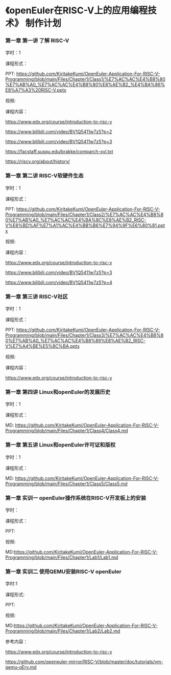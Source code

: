 
# 《openEuler在RISC-V上的应用编程技术》 制作计划

### 第一章 第一讲  了解 RISC-V

学时：1

课程形式：

PPT: https://github.com/KiritakeKumi/OpenEuler-Application-For-RISC-V-Programming/blob/main/Files/Chapter1/Class1/%E7%AC%AC%E4%B8%80%E7%AB%A0_%E7%AC%AC%E4%B8%80%E8%AE%B2_%E4%BA%86%E8%A7%A3%20RISC-V.pptx


视频:


课程内容：

https://www.edx.org/course/introduction-to-risc-v

https://www.bilibili.com/video/BV1Q5411w7z5?p=2

https://www.bilibili.com/video/BV1Q5411w7z5?p=3

https://facstaff.susqu.edu/brakke/comparch-syl.txt

https://riscv.org/about/history/




### 第一章 第二讲  RISC-V软硬件生态
学时：1

课程形式：

PPT: https://github.com/KiritakeKumi/OpenEuler-Application-For-RISC-V-Programming/blob/main/Files/Chapter1/Class2/%E7%AC%AC%E4%B8%80%E7%AB%A0_%E7%AC%AC%E4%BA%8C%E8%AE%B2_RISC-V%E8%BD%AF%E7%A1%AC%E4%BB%B6%E7%94%9F%E6%80%81.pptx


视频:

课程内容：

https://www.edx.org/course/introduction-to-risc-v

https://www.bilibili.com/video/BV1Q5411w7z5?p=3

https://www.bilibili.com/video/BV1Q5411w7z5?p=4


### 第一章 第三讲  RISC-V社区
学时：1

课程形式：

PPT: https://github.com/KiritakeKumi/OpenEuler-Application-For-RISC-V-Programming/blob/main/Files/Chapter1/Class3/%E7%AC%AC%E4%B8%80%E7%AB%A0_%E7%AC%AC%E4%B8%89%E8%AE%B2_RISC-V%E7%A4%BE%E5%8C%BA.pptx


视频:

课程内容：

https://www.edx.org/course/introduction-to-risc-v





### 第一章 第四讲  Linux和openEuler的发展历史
学时：1

课程形式：

MD: https://github.com/KiritakeKumi/OpenEuler-Application-For-RISC-V-Programming/blob/main/Files/Chapter1/Class4/Class4.md



### 第一章 第五讲  Linux和openEuler许可证和版权
学时：1

课程形式：

MD: https://github.com/KiritakeKumi/OpenEuler-Application-For-RISC-V-Programming/blob/main/Files/Chapter1/Class5/Class5.md




### 第一章 实训一  openEuler操作系统在RISC-V开发板上的安装
学时：

课程形式：

PPT:

视频:

MD:https://github.com/KiritakeKumi/OpenEuler-Application-For-RISC-V-Programming/blob/main/Files/Chapter1/Lab1/Lab1.md




### 第一章 实训二  使用QEMU安装RISC-V openEuler
学时:1

课程形式:

PPT:

视频:

MD:https://github.com/KiritakeKumi/OpenEuler-Application-For-RISC-V-Programming/blob/main/Files/Chapter1/Lab2/Lab2.md


参考内容：

https://www.edx.org/course/introduction-to-risc-v

https://github.com/openeuler-mirror/RISC-V/blob/master/doc/tutorials/vm-qemu-oErv.md